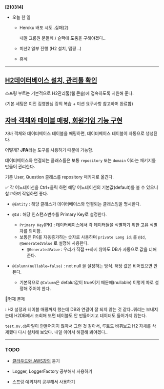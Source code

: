 **[210314]**



- 오늘 한 일
  - Heroku 배포 시도..실패(2)
  
    내일 그룹원 분들께 / 슬랙에 도움을 구해야겠다..
  
  - 미션2 일부 진행 (H2 설치, 맵핑 ..)
  
  - 휴식



---



## [H2데이터베이스 설치, 관리툴 확인](https://www.youtube.com/watch?v=F3koiTIJCwM)

스프링 부트는 기본적으로 H2관리툴(웹 콘솔)에 접속하도록 지원해 준다.

(기본 세팅은 이전 김영한님 강의 복습 + 미션 요구사항 참고하며 완료함)



## [자바 객체와 테이블 매핑, 회원가입 기능 구현](https://www.youtube.com/watch?v=69tNvDm-iiI)

자바 객체와 데이터베이스 테이블을 매핑하면, 데이터베이스 테이블이 자동으로 생성된다.

어떻게? **JPA**라는 도구를 사용하기 때문에 가능함.



데이터베이스와 연결되는 클래스들은 보통 `repository` 또는 `domain` 이라는 패키지를 만들어 관리한다.

기존 User, Question 클래스를 repository 패키지로 옮긴다.

✅ 각 어노테이션을 Ctrl+클릭 하면 해당 어노테이션의 기본값(default)를 볼 수 있으니 참고하며 작업하면 좋다.

- `@Entity` : 해당 클래스가 데이터베이스와 연결되는 클래스임을 명시한다.

- `@Id` : 해당 인스턴스변수를 Primary Key로 설정한다.
  - `Primary Key`(PK) : 데이터베이스에서 각 데이터들을 식별하기 위한 고유 식별자를 의미함.
  - 보통은 PK를 자동증가하는 숫자로 사용하며 `private Long id;`를  `@Id`, `@GeneratedValue` 로 설정해 사용한다.
    - `@GeneratedValue` : 우리가 직접 `++`하지 않아도 DB가 자동으로 값을 더해준다.
- `@Column(nullable=false)` : not null 을 설정하는 방식. 해당 값은 비어있으면 안 된다.
  - 기본적으로 `@Column`은 defalut값이 true이기 때문에(nullable) 이렇게 따로 설정해 주어야 한다.



🤔현재 문제

 : H2 설정과 테이블 매핑까지 했는데 DB와 연결이 잘 되지 않는 것 같다..쿼리는 보내지는데 H2DB에서 조회해 보면 테이블도 안 만들어지고 데이터도 들어가지 않는다.

 `test.mv.db`파일이 만들어지지 않아서 그런 것 같아서, 루트도 바꿔보고 H2 자체를 삭제했다 다시 설치해 보았다. 내일 이어서 해결해 봐야겠다..

---



### TODO

- [클라우드와 AWS강의](https://www.inflearn.com/course/aws-starter/dashboard) 듣기

- Logger, LoggerFactory 공부해서 사용하기

- 스프링 예외처리 공부해서 사용하기
